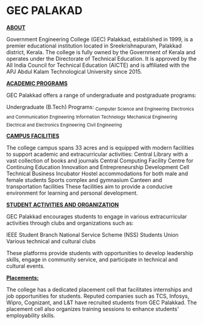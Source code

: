 # GEC PALAKAD


<ins>**ABOUT**</ins>

Government Engineering College (GEC) Palakkad, established in 1999, is a premier educational institution located in Sreekrishnapuram, Palakkad district, Kerala.
The college is fully owned by the Government of Kerala and operates under the Directorate of Technical Education. It is approved by the All India Council for 
Technical Education (AICTE) and is affiliated with the APJ Abdul Kalam Technological University since 2015.


<ins>**ACADEMIC PROGRAMS**</ins>


GEC Palakkad offers a range of undergraduate and postgraduate programs:

Undergraduate (B.Tech) Programs:
<sub>Computer Science and Engineering</sub>
<sub>Electronics and Communication Engineering</sub>
<sub>Information Technology</sub>
<sub>Mechanical Engineering</sub>
<sub>Electrical and Electronics Engineering</sub>
<sub>Civil Engineering</sub>


<ins>**CAMPUS FACILITIES**</ins>


The college campus spans 33 acres and is equipped with modern facilities to support academic and extracurricular activities:
Central Library with a vast collection of books and journals
Central Computing Facility
Centre for Continuing Education
Innovation and Entrepreneurship Development Cell
Technical Business Incubator
Hostel accommodations for both male and female students
Sports complex and gymnasium
Canteen and transportation facilities
These facilities aim to provide a conducive environment for learning and personal development. 

<ins>**STUDENT ACTIVITIES AND ORGANIZATION**</ins>


GEC Palakkad encourages students to engage in various extracurricular activities through clubs and organizations such as:

IEEE Student Branch
National Service Scheme (NSS)
Students Union
Various technical and cultural clubs


These platforms provide students with opportunities to develop leadership skills, engage in community service, 
and participate in technical and cultural events. 

<ins>**Placements:**</ins>


The college has a dedicated placement cell that facilitates internships and job opportunities for students.
Reputed companies such as TCS, Infosys, Wipro, Cognizant, and L&T have recruited students from GEC Palakkad. The placement cell also organizes training sessions to enhance 
students' employability skills.
